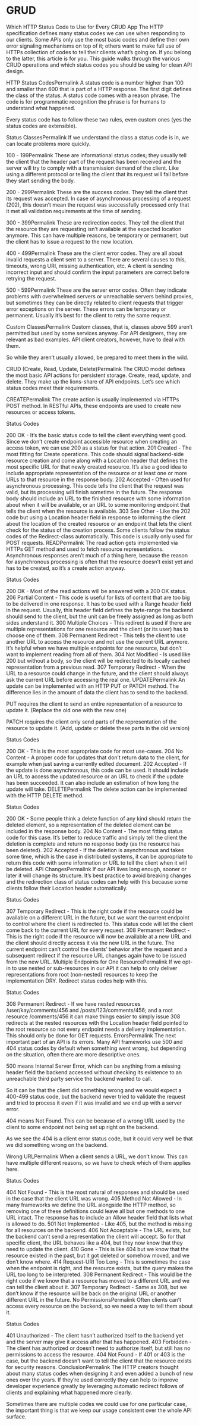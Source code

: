 # GRUD 
Which HTTP Status Code to Use for Every CRUD App
The HTTP specification defines many status codes we can use when responding to our clients. Some APIs only use the most basic codes and define their own error signaling mechanisms on top of it; others want to make full use of HTTPs collection of codes to tell their clients what’s going on. If you belong to the latter, this article is for you. This guide walks through the various CRUD operations and which status codes you should be using for clean API design.

HTTP Status CodesPermalink
A status code is a number higher than 100 and smaller than 600 that is part of a HTTP response. The first digit defines the class of the status. A status code comes with a reason phrase. The code is for programmatic recognition the phrase is for humans to understand what happened.

Every status code has to follow these two rules, even custom ones (yes the status codes are extensible).

Status ClassesPermalink
If we understand the class a status code is in, we can locate problems more quickly.

100 - 199Permalink
These are informational status codes; they usually tell the client that the header part of the request has been received and the server will try to comply with a transmission demand of the client. Like using a different protocol or telling the client that its request will fail before they start sending the body.

200 - 299Permalink
These are the success codes. They tell the client that its request was accepted. In case of asynchronous processing of a request (202), this doesn’t mean the request was successfully processed only that it met all validation requirements at the time of sending.

300 - 399Permalink
These are redirection codes. They tell the client that the resource they are requesting isn’t available at the expected location anymore. This can have multiple reasons, be temporary or permanent, but the client has to issue a request to the new location.

400 - 499Permalink
These are the client error codes. They are all about invalid requests a client sent to a server. There are several causes to this, timeouts, wrong URI, missing authentication, etc. A client is sending incorrect input and should confirm the input parameters are correct before retrying the request.

500 - 599Permalink
These are the server error codes. Often they indicate problems with overwhelmed servers or unreachable servers behind proxies, but sometimes they can be directly related to client requests that trigger error exceptions on the server. These errors can be temporary or permanent. Usually it’s best for the client to retry the same request.

Custom ClassesPermalink
Custom classes, that is, classes above 599 aren’t permitted but used by some services anyway. For API designers, they are relevant as bad examples. API client creators, however, have to deal with them.

So while they aren’t usually allowed, be prepared to meet them in the wild.

CRUD (Create, Read, Update, Delete)Permalink
The CRUD model defines the most basic API actions for persistent storage. Create, read, update, and delete. They make up the lions-share of API endpoints. Let’s see which status codes meet their requirements.

CREATEPermalink
The create action is usually implemented via HTTPs POST method. In RESTful APIs, these endpoints are used to create new resources or access tokens.

Status Codes

200 OK - It’s the basic status code to tell the client everything went good. Since we don’t create endpoint accessible resource when creating an access token, we can use 200 as a status for that action.
201 Created - The most fitting for Create operations. This code should signal backend-side resource creation and come along with a Location header that defines the most specific URL for that newly created resource. It’s also a good idea to include appropriate representation of the resource or at least one or more URLs to that resource in the response body.
202 Accepted - Often used for asynchronous processing. This code tells the client that the request was valid, but its processing will finish sometime in the future. The response body should include an URL to the finished resource with some information about when it will be available, or an URL to some monitoring endpoint that tells the client when the resource is available.
303 See Other - Like the 202 code but using a Location header field in response to informing the client about the location of the created resource or an endpoint that lets the client check for the status of the creation process. Some clients follow the status codes of the Redirect-class automatically. This code is usually only used for POST requests.
READPermalink
The read action gets implemented via HTTPs GET method and used to fetch resource representations. Asynchronous responses aren’t much of a thing here, because the reason for asynchronous processing is often that the resource doesn’t exist yet and has to be created, so it’s a create action anyway.

Status Codes

200 OK - Most of the read actions will be answered with a 200 OK status.
206 Partial Content - This code is useful for lists of content that are too big to be delivered in one response. It has to be used with a Range header field in the request. Usually, this header field defines the byte-range the backend should send to the client, but the unit can be freely assigned as long as both sides understand it.
300 Multiple Choices - This redirect is used if there are multiple representations for one resource and the client (or its user) has to choose one of them.
308 Permanent Redirect - This tells the client to use another URL to access the resource and not use the current URL anymore. It’s helpful when we have multiple endpoints for one resource, but don’t want to implement reading from all of them.
304 Not Modified - Is used like 200 but without a body, so the client will be redirected to its locally cached representation from a previous read.
307 Temporary Redirect - When the URL to a resource could change in the future, and the client should always ask the current URL before accessing the real one.
UPDATEPermalink
An update can be implemented with an HTTP PUT or PATCH method. The difference lies in the amount of data the client has to send to the backend.

PUT requires the client to send an entire representation of a resource to update it. (Replace the old one with the new one)

PATCH requires the client only send parts of the representation of the resource to update it. (Add, update or delete these parts in the old version)

Status Codes

200 OK - This is the most appropriate code for most use-cases.
204 No Content - A proper code for updates that don’t return data to the client, for example when just saving a currently edited document.
202 Accepted - If the update is done asynchronous, this code can be used. It should include an URL to access the updated resource or an URL to check if the update has been succeeded. It can also include an estimation of how long the update will take.
DELETEPermalink
The delete action can be implemented with the HTTP DELETE method.

Status Codes

200 OK - Some people think a delete function of any kind should return the deleted element, so a representation of the deleted element can be included in the response body.
204 No Content - The most fitting status code for this case. It’s better to reduce traffic and simply tell the client the deletion is complete and return no response body (as the resource has been deleted).
202 Accepted - If the deletion is asynchronous and takes some time, which is the case in distributed systems, it can be appropriate to return this code with some information or URL to tell the client when it will be deleted.
API ChangesPermalink
If our API lives long enough, sooner or later it will change its structure. It’s best practice to avoid breaking changes and the redirection class of status codes can help with this because some clients follow their Location header automatically.

Status Codes

307 Temporary Redirect - This is the right code if the resource could be available on a different URL in the future, but we want the current endpoint to control where the client is redirected to. This status code will let the client come back to the current URL for every request.
308 Permanent Redirect - This is the right code if the resource will now be available at a new URL and the client should directly access it via the new URL in the future. The current endpoint can’t control the clients’ behavior after the request and a subsequent redirect if the resource URL changes again have to be issued from the new URL.
Multiple Endpoints for One ResourcePermalink
If we opt-in to use nested or sub-resources in our API it can help to only deliver representations from root (non-nested) resources to keep the implementation DRY. Redirect status codes help with this.

Status Codes

308 Permanent Redirect - If we have nested resources /user/kay/comments/456 and /posts/123/comments/456; and a root resource /comments/456 it can make things easier to simply issue 308 redirects at the nested resources with the Location header field pointed to the root resource so not every endpoint needs a delivery implementation. This should only be done for GET requests.
ErrorsPermalink
The next important part of an API is its errors. Many API frameworks use 500 and 404 status codes by default when something went wrong, but depending on the situation, often there are more descriptive ones.

500 means Internal Server Error, which can be anything from a missing header field the backend accessed without checking its existence to an unreachable third party service the backend wanted to call.

So it can be that the client did something wrong and we would expect a 400-499 status code, but the backend never tried to validate the request and tried to process it even if it was invalid and we end up with a server error.

404 means Not Found. This can be because of a wrong URL used by the client to some endpoint not being set up right on the backend.

As we see the 404 is a client error status code, but it could very well be that we did something wrong on the backend.

Wrong URLPermalink
When a client sends a URL, we don’t know. This can have multiple different reasons, so we have to check which of them applies here.

Status Codes

404 Not Found - This is the most natural of responses and should be used in the case that the client URL was wrong.
405 Method Not Allowed - In many frameworks we define the URL alongside the HTTP method, so removing one of these definitions could leave all but one methods to one URL intact. The response has to include an Allow header field that lists what is allowed to do.
501 Not Implemented - Like 405, but the method is missing for all resources on the backend.
406 Not Acceptable - The URL exists, but the backend can’t send a representation the client will accept. So for that specific client, the URL behaves like a 404, but they now know that they need to update the client.
410 Gone - This is like 404 but we know that the resource existed in the past, but it got deleted or somehow moved, and we don’t know where.
414 Request-URI Too Long - This is sometimes the case when the endpoint is right, and the resource exists, but the query makes the URL too long to be interpreted.
308 Permanent Redirect - This would be the right code if we know that a resource has moved to a different URL and we can tell the client about it.
307 Temporary Redirect - Same as 308, but we don’t know if the resource will be back on the original URL or another different URL in the future.
No PermissionsPermalink
Often clients can’t access every resource on the backend, so we need a way to tell them about it.

Status Codes

401 Unauthorized - The client hasn’t authorized itself to the backend yet and the server may give it access after that has happened.
403 Forbidden - The client has authorized or doesn’t need to authorize itself, but still has no permissions to access the resource.
404 Not Found - If 401 or 403 is the case, but the backend doesn’t want to tell the client that the resource exists for security reasons.
ConclusionPermalink
The HTTP creators thought about many status codes when designing it and even added a bunch of new ones over the years. If they’re used correctly they can help to improve developer experience greatly by leveraging automatic redirect follows of clients and explaining what happened more clearly.

Sometimes there are multiple codes we could use for one particular case, the important thing is that we keep our usage consistent over the whole API surface.
